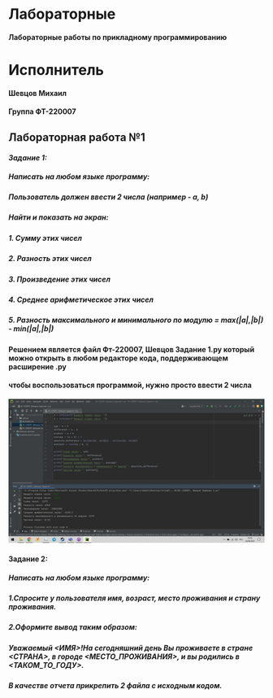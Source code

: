 # **Лабораторные**
#### Лабораторные работы по прикладному программированию

# **Исполнитель**
#### Шевцов Михаил
#### Группа ФТ-220007

## **Лабораторная работа №1**
#### *Задание 1:*

##### Написать на любом языке программу: 

##### Пользователь должен ввести 2 числа (например - a, b)
##### Найти и показать на экран:
##### 1. Сумму этих чисел
##### 2. Разность этих чисел
##### 3. Произведение этих чисел
##### 4. Среднее арифметическое этих чисел
##### 5. Разность максимального и минимального по модулю = max(|a|,|b|) - min(|a|,|b|)  

#### Решением является файл Фт-220007, Шевцов Задание 1.py который можно открыть в любом редакторе кода, поддерживающем расширение .py
#### чтобы воспользоваться программой, нужно просто ввести 2 числа

![Иллюстрация к проекту](RSVy4i39IB4.jpg)

#### Задание 2:
##### Написать на любом языке программу:
##### 1.Спросите у пользователя имя, возраст, место проживания и страну проживания.
##### 2.Оформите вывод таким образом:
##### Уважаемый <ИМЯ>!На сегодняшний день Вы проживаете в стране <СТРАНА>, в городе <МЕСТО_ПРОЖИВАНИЯ>, и вы родились в <ТАКОМ_ТО_ГОДУ>.
##### В качестве отчета прикрепить 2 файла с исходным кодом.



